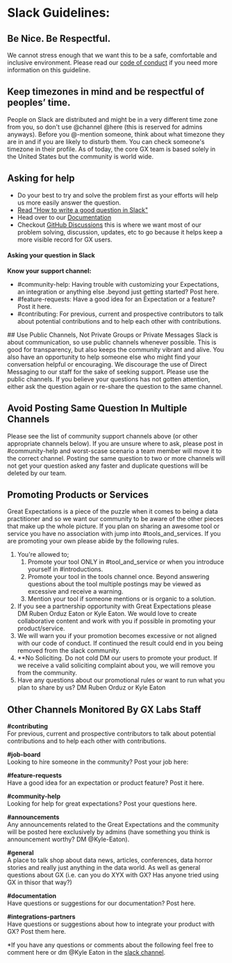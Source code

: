 # Slack Guidelines:

## Be Nice. Be Respectful.
We cannot stress enough that we want this to be a safe, comfortable and inclusive environment. Please read our [code of conduct](https://github.com/great-expectations/great_expectations/blob/develop/CODE_OF_CONDUCT.md) if you need more information on this guideline.

## Keep timezones in mind and be respectful of peoples’ time.
People on Slack are distributed and might be in a very different time zone from you, so don't use @channel @here (this is reserved for admins anyways). Before you @-mention someone, think about what timezone they are in and if you are likely to disturb them. You can check someone's timezone in their profile. As of today, the core GX team is based solely in the United States but the community is world wide.


## Asking for help

- Do your best to try and solve the problem first as your efforts will help us more easily answer the question.
- [Read "How to write a good question in Slack"](https://github.com/great-expectations/great_expectations/discussions/4951)
- Head over to our [Documentation](https://docs.greatexpectations.io/en/latest/)
- Checkout [GitHub Discussions](https://github.com/great-expectations/great_expectations/discussions) this is where we want most of our problem solving, discussion, updates, etc to go because it helps keep a more visible record for GX users.

#### Asking your question in Slack

**Know your support channel:**
<ul>
	<li>#community-help: Having trouble with customizing your Expectations, an integration or anything else .beyond just getting started? Post here.</li>
	<li>#feature-requests: Have a good idea for an Expectation or a feature? Post it here. </li>
	<li>#contributing: For previous, current and prospective contributors to talk about potential contributions and to help each other with contributions.</li>
</ul>
## Use Public Channels, Not Private Groups or Private Messages
Slack is about communication, so use public channels whenever possible. This is good for transparency, but also keeps the community vibrant and alive. You also have an opportunity to help someone else who might find your conversation helpful or encouraging. We discourage the use of Direct Messaging to our staff for the sake of seeking support. Please use the public channels. If you believe your questions has not gotten attention, either ask the question again or re-share the question to the same channel.

## Avoid Posting Same Question In Multiple Channels
Please see the list of community support channels above (or other appropriate channels below). If you are unsure where to ask, please post in #community-help and worst-scase scenario a team member will move it to the correct channel. Posting the same question to two or more channels will not get your question asked any faster and duplicate questions will be deleted by our team.


## Promoting Products or Services
Great Expectations is a piece of the puzzle when it comes to being a data practitioner and so we want our community to be aware of the other pieces that make up the whole picture. If you plan on sharing an awesome tool or service you have no association with jump into #tools_and_services. If you are promoting your own please abide by the following rules.

1. You're allowed to;
    1. Promote your tool ONLY in #tool_and_service or when you introduce yourself in #introductions.
    2. Promote your tool in the tools channel once. Beyond answering questions about the tool multiple postings may be viewed as excessive and receive a warning.
    3. Mention your tool if someone mentions or is organic to a solution.
2. If you see a partnership opportunity with Great Expectations please DM Ruben Orduz Eaton or Kyle Eaton. We would love to create collaborative content and work with you if possible in promoting your product/service. 
3. We will warn you if your promotion becomes excessive or not aligned with our code of conduct. If continued the result could end in you being removed from the slack community.
4. **No Soliciting. Do not cold DM our users to promote your product. If we receive a valid soliciting complaint about you, we will remove you from the community. 
5. Have any questions about our promotional rules or want to run what you plan to share by us? DM Ruben Orduz or Kyle Eaton

## Other Channels Monitored By GX Labs Staff

**\#contributing**<br/>
For previous, current and prospective contributors to talk about potential contributions and to help each other with contributions.

**\#job-board**<br/>
Looking to hire someone in the community? Post your job here:

**\#feature-requests**<br/>
Have a good idea for an expectation or product feature? Post it here.

**\#community-help**<br/>
Looking for help for great expectations? Post your questions here.

**\#announcements**<br/>
Any announcements related to the Great Expectations and the community will be posted here exclusively by admins (have something you think is announcement worthy? DM @Kyle-Eaton).

**\#general**<br/>
A place to talk shop about data news, articles, conferences, data horror stories and really just anything in the data world. As well as general questions about GX (i.e. can you do XYX with GX? Has anyone tried using GX in thisor that way?)

**\#documentation**<br/>
Have questions or suggestions for our documentation? Post here.

**\#integrations-partners**<br/>
Have questions or suggestions about how to integrate your product with GX? Post them here.



*If you have any questions or comments about the following feel free to comment here or dm @Kyle Eaton in the [slack channel](https://greatexpectations.io/slack).

